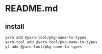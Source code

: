 # README.md

    

## install

```bash
yarn add @yarn-tool/pkg-name-to-types
yarn-tool add @yarn-tool/pkg-name-to-types
yt add @yarn-tool/pkg-name-to-types
```

